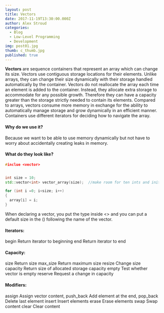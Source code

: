 ```yaml
---
layout: post
title: Vectors
date: 2017-11-19T13:30:00.000Z
author: Alex Stroud
categories:
  - Blog
  - Low-Level Programming
  - Development
img: post01.jpg
thumb: c_thumb.jpg
published: true
---
```


<b>Vectors</b> are sequence containers that represent an array which can change its size. Vectors use contiguous storage locations for their elements. Unlike arrays, they can change their size dynamically with their storage handled automatically by the container. Vectors do not reallocate the array each time an element is added to the container. Instead, they allocate extra storage to accommodate for any possible growth. Therefore they can have a capacity greater than the storage strictly needed to contain its elements. Compared to arrays, vectors consume more memory in exchange for the ability to automatically manage storage and grow dynamically in an efficient manner. Containers use different iterators for deciding how to navigate the array.


#### Why do we use it?
Because we want to be able to use memory dynamically but not have to worry about accidentally creating leaks in memory.


#### What do they look like?
```C++
#inclue <vector>


int size = 10;
std::vector<int> vector_array(size);  //make room for ten ints and initialise them

for (int i =0; i<size; i++)
{
  array[i] = i;
}
```
When declaring a vector, you put the type inside <> and you can put a default size in the () following the name of the vector.

#### Iterators:
begin         Return iterator to beginning
end           Return iterator to end

#### Capacity:
size          Return size
max_size      Return maximum size
resize        Change size
capacity      Return size of allocated storage capacity
empty         Test whether vector is empty
reserve       Request a change in capacity

#### Modifiers:
assign        Assign vector content,
push_back     Add element at the end,
pop_back      Delete last element
insert        Insert elements
erase         Erase elements
swap          Swap content
clear         Clear content

